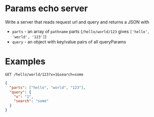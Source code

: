 # Params echo server
Write a server that reads request url and query and returns a JSON with
- `parts` - an array of `pathname` parts (`/hello/world/123` gives `['hello', 'world', '123']`)
- `query` - an object with key/value pairs of all queryParams

# Examples
```
GET /hello/world/123?x=1&search=some
```
```json
{
  "parts": ["hello", "world", "123"],
  "query": {
    "x": "1",
    "search": "some"
  }
}
```
